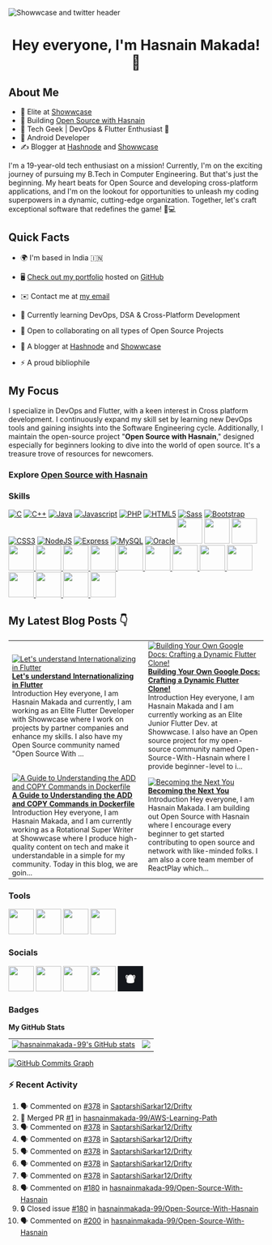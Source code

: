 ![Showwcase and twitter header](https://user-images.githubusercontent.com/82728823/201467777-24996a21-ac61-4b7e-a726-85b7f8d67aa9.png)

<h1 align="center">Hey everyone, I'm Hasnain Makada! 👋</center> </h1>

## About Me

- 🚀 Elite at [Showwcase](https://showwcase.com)
- 🔧 Building [Open Source with Hasnain](https://github.com/hasnainmakada-99/Open-Source-With-Hasnain)
- 👾 Tech Geek | DevOps & Flutter Enthusiast 💙
- 📱 Android Developer
- ✍️ Blogger at [Hashnode](https://hasnainm.hashnode.dev) and [Showwcase](https://showwcase.com/hasnainmakada-99)

I'm a 19-year-old tech enthusiast on a mission! Currently, I'm on the exciting journey of pursuing my B.Tech in Computer Engineering. But that's just the beginning. My heart beats for Open Source and developing cross-platform applications, and I'm on the lookout for opportunities to unleash my coding superpowers in a dynamic, cutting-edge organization. Together, let's craft exceptional software that redefines the game! 🚀💻

## Quick Facts

- 🌍 I'm based in India 🇮🇳

- 🖥️ [Check out my portfolio](https://hasnainmakada-99.github.io) hosted on [GitHub](http://github.com)

- ✉️ Contact me at [my email](mailto:hasnainmakada@gmail.com)

- 📝 Currently learning DevOps, DSA & Cross-Platform Development

- 👐 Open to collaborating on all types of Open Source Projects

- 📝 A blogger at [Hashnode](http://hasnainm.hashnode.dev) and [Showwcase](http://showwcase.com/hasnainmakada-99)

- ⚡ A proud bibliophile

## My Focus

I specialize in DevOps and Flutter, with a keen interest in Cross platform development. I continuously expand my skill set by learning new DevOps tools and gaining insights into the Software Engineering cycle. Additionally, I maintain the open-source project "**Open Source with Hasnain**," designed especially for beginners looking to dive into the world of open source. It's a treasure trove of resources for newcomers.

### Explore [Open Source with Hasnain](https://github.com/hasnainmakada-99/Open-Source-With-Hasnain)

### Skills

<p align="left">
<a href="https://docs.microsoft.com/en-us/cpp/?view=msvc-170" target="_blank" rel="noreferrer"><img src="https://raw.githubusercontent.com/danielcranney/readme-generator/main/public/icons/skills/c-colored.svg" width="50" height="50" alt="C" /></a>
<a href="https://docs.microsoft.com/en-us/cpp/?view=msvc-170" target="_blank" rel="noreferrer"><img src="https://raw.githubusercontent.com/danielcranney/readme-generator/main/public/icons/skills/cplusplus-colored.svg" width="50" height="50" alt="C++" /></a>
<a href="https://www.oracle.com/java/" target="_blank" rel="noreferrer"><img src="https://raw.githubusercontent.com/danielcranney/readme-generator/main/public/icons/skills/java-colored.svg" width="50" height="50" alt="Java" /></a>
<a href="https://developer.mozilla.org/en-US/docs/Web/JavaScript" target="_blank" rel="noreferrer"><img src="https://raw.githubusercontent.com/danielcranney/readme-generator/main/public/icons/skills/javascript-colored.svg" width="50" height="50" alt="Javascript" /></a>
<a href="https://www.php.net/" target="_blank" rel="noreferrer"><img src="https://raw.githubusercontent.com/danielcranney/readme-generator/main/public/icons/skills/php-colored.svg" width="50" height="50" alt="PHP" /></a>
<a href="https://developer.mozilla.org/en-US/docs/Glossary/HTML5" target="_blank" rel="noreferrer"><img src="https://raw.githubusercontent.com/danielcranney/readme-generator/main/public/icons/skills/html5-colored.svg" width="50" height="50" alt="HTML5" /></a>
<a href="https://sass-lang.com/" target="_blank" rel="noreferrer"><img src="https://raw.githubusercontent.com/danielcranney/readme-generator/main/public/icons/skills/sass-colored.svg" width="50" height="50" alt="Sass" /></a>
<a href="https://getbootstrap.com/" target="_blank" rel="noreferrer"><img src="https://raw.githubusercontent.com/danielcranney/readme-generator/main/public/icons/skills/bootstrap-colored.svg" width="50" height="50" alt="Bootstrap" /></a>
<a href="https://www.w3.org/TR/CSS/#css" target="_blank" rel="noreferrer"><img src="https://raw.githubusercontent.com/danielcranney/readme-generator/main/public/icons/skills/css3-colored.svg" width="50" height="50" alt="CSS3" /></a>
<a href="https://nodejs.org/en/" target="_blank" rel="noreferrer"><img src="https://raw.githubusercontent.com/danielcranney/readme-generator/main/public/icons/skills/nodejs-colored.svg" width="50" height="50" alt="NodeJS" /></a>
<a href="https://expressjs.com/" target="_blank" rel="noreferrer"><img src="https://raw.githubusercontent.com/danielcranney/readme-generator/main/public/icons/skills/express-colored.svg" width="50" height="50" alt="Express" /></a>
<a href="https://www.mysql.com/" target="_blank" rel="noreferrer"><img src="https://raw.githubusercontent.com/danielcranney/readme-generator/main/public/icons/skills/mysql-colored.svg" width="50" height="50" alt="MySQL" /></a>
<a href="https://www.oracle.com/uk/index.html" target="_blank" rel="noreferrer"><img src="https://raw.githubusercontent.com/danielcranney/readme-generator/main/public/icons/skills/oracle-colored.svg" width="50" height="50" alt="Oracle" /></a>
<a href="https://wordpress.com" target="_blank"> <img src="https://cdn.jsdelivr.net/gh/devicons/devicon/icons/wordpress/wordpress-original.svg" width="50" height="50"/></a>
<a href="https://android.com" target="_blank"> <img src="https://cdn.jsdelivr.net/gh/devicons/devicon/icons/android/android-plain-wordmark.svg" width="50" height="50"/></a>
<a href="https://git-scm.com/">
<img src="https://cdn.jsdelivr.net/gh/devicons/devicon/icons/git/git-plain-wordmark.svg" width="50" height="50"/>
</a>
<a href="https://flutter.dev/?gclsrc=ds&gclsrc=ds">
<img src="https://cdn.jsdelivr.net/gh/devicons/devicon/icons/flutter/flutter-original.svg" width="50" height="50"/>
</a>
<a href="https://dart.dev/">
<img src="https://cdn.jsdelivr.net/gh/devicons/devicon/icons/dart/dart-original.svg" width="50" height="50"/>
</a>
<a href="https://www.docker.com/">
<img src="https://cdn.jsdelivr.net/gh/devicons/devicon/icons/docker/docker-original.svg" width="50" height="50"/>
</a>
<a href="https://kubernetes.io/">
<img src="https://cdn.jsdelivr.net/gh/devicons/devicon/icons/kubernetes/kubernetes-plain.svg" width="50" height="50"/>
</a>
<a href="https://firebase.google.com/"><img width= "50" height = "50" src="https://cdn.jsdelivr.net/gh/devicons/devicon/icons/firebase/firebase-plain.svg" />
</a>
<a href="https://socket.io/">
<img width="50" height="50" src="https://cdn.jsdelivr.net/gh/devicons/devicon/icons/socketio/socketio-original.svg" />
</a>
<a href="https://www.mongodb.com/"><img src="https://cdn.jsdelivr.net/gh/devicons/devicon/icons/mongodb/mongodb-original-wordmark.svg" width=50 height="50"/>
</a>
<a href="https://www.python.org/">
<img src="https://cdn.jsdelivr.net/gh/devicons/devicon/icons/python/python-original-wordmark.svg" width="50" height="50" />      
</a>
<a href="https://reactnative.dev/">
<img src="https://cdn.jsdelivr.net/gh/devicons/devicon/icons/react/react-original-wordmark.svg" width="50" height="50" />
</a>
<a href="https://go.dev/">
<img src="https://cdn.jsdelivr.net/gh/devicons/devicon/icons/go/go-original-wordmark.svg" width="50" height="50" />         
</a>
<a href="https://azure.microsoft.com/en-in">
<img src="https://cdn.jsdelivr.net/gh/devicons/devicon/icons/azure/azure-original.svg"  width="50" height="50"/>          
</a>
<a href="https://www.jenkins.io/">
<img src="https://cdn.jsdelivr.net/gh/devicons/devicon/icons/jenkins/jenkins-original.svg" width="50" height="50"/>       
</a>
<a href="https://www.travis-ci.com/">
<img src="https://cdn.jsdelivr.net/gh/devicons/devicon/icons/travis/travis-plain-wordmark.svg" width="50" height="50"/>         
</a>
</p>

## My Latest Blog Posts 👇

<!-- HASHNODE_BLOG:START -->
<table><tr><td><a href="https://hasnainm.hashnode.dev//lets-understand-internationalizing-in-flutter" title="Let's understand Internationalizing in Flutter"><img src="https://cdn.hashnode.com/res/hashnode/image/upload/v1697088790267/a0b139c6-e085-4457-89b7-7260101215ac.png" alt="Let's understand Internationalizing in Flutter"   /></a>
<a href="https://hasnainm.hashnode.dev//lets-understand-internationalizing-in-flutter" title="Let's understand Internationalizing in Flutter"><strong>Let's understand Internationalizing in Flutter</strong></a>
<br/> Introduction
Hey everyone, I am Hasnain Makada and currently, I am working as an Elite Flutter Developer with Showwcase where I work on projects by partner companies and enhance my skills. I also have my Open Source community named "Open Source With ...</td><td><a href="https://hasnainm.hashnode.dev//building-your-own-google-docs-crafting-a-dynamic-flutter-clone" title="Building Your Own Google Docs: Crafting a Dynamic Flutter Clone!"><img src="https://cdn.hashnode.com/res/hashnode/image/upload/v1691076553111/03c1c1a4-0f69-4c38-a154-78e5c2c3eef0.png" alt="Building Your Own Google Docs: Crafting a Dynamic Flutter Clone!"   /></a>
<a href="https://hasnainm.hashnode.dev//building-your-own-google-docs-crafting-a-dynamic-flutter-clone" title="Building Your Own Google Docs: Crafting a Dynamic Flutter Clone!"><strong>Building Your Own Google Docs: Crafting a Dynamic Flutter Clone!</strong></a>
<br/> Introduction
Hey everyone, I am Hasnain Makada and I am currently working as an Elite Junior Flutter Dev. at Showwcase. I also have an Open source project for my open-source community named Open-Source-With-Hasnain where I provide beginner-level to i...</td></tr><tr><td><a href="https://hasnainm.hashnode.dev//a-guide-to-understanding-the-add-and-copy-commands-in-dockerfile" title="A Guide to Understanding the ADD and COPY Commands in Dockerfile"><img src="https://cdn.hashnode.com/res/hashnode/image/upload/v1690624991397/2830cc7f-9aaf-41ab-8ab9-bf9cc3866af9.png" alt="A Guide to Understanding the ADD and COPY Commands in Dockerfile"   /></a>
<a href="https://hasnainm.hashnode.dev//a-guide-to-understanding-the-add-and-copy-commands-in-dockerfile" title="A Guide to Understanding the ADD and COPY Commands in Dockerfile"><strong>A Guide to Understanding the ADD and COPY Commands in Dockerfile</strong></a>
<br/> Introduction
Hey everyone, I am Hasnain Makada, and I am currently working as a Rotational Super Writer at Showwcase where I produce high-quality content on tech and make it understandable in a simple for my community. Today in this blog, we are goin...</td><td><a href="https://hasnainm.hashnode.dev//becoming-the-next-you" title="Becoming the Next You"><img src="https://cdn.hashnode.com/res/hashnode/image/upload/v1690624665841/237eac92-a8fb-4b34-a460-65946dc8f33a.png" alt="Becoming the Next You"   /></a>
<a href="https://hasnainm.hashnode.dev//becoming-the-next-you" title="Becoming the Next You"><strong>Becoming the Next You</strong></a>
<br/> Introduction
Hey everyone, I am Hasnain Makada. I am building out Open Source with Hasnain where I encourage every beginner to get started contributing to open source and network with like-minded folks. I am also a core team member of ReactPlay which...</td></tr></table>
<!-- HASHNODE_BLOG:END -->

### Tools

<p align="left">
<a href="https://code.visualstudio.com/"><img src="https://cdn.jsdelivr.net/gh/devicons/devicon/icons/vscode/vscode-original.svg" width="50" height="50"/></a>
<a href="https://www.canva.com/"><img src="https://cdn.jsdelivr.net/gh/devicons/devicon/icons/canva/canva-original.svg" width="50" height="50"/></a>
<a href="https://www.jetbrains.com/idea/"><img src="https://cdn.jsdelivr.net/gh/devicons/devicon/icons/intellij/intellij-plain.svg" width="50" height="50"/></a>
<a href="https://www.notion.so"><img src="https://upload.wikimedia.org/wikipedia/commons/4/45/Notion_app_logo.png?20200221181224" width="50" height="50"/></a>
</p>

### Socials

<p align="left"> 
<a href="https://www.github.com/hasnainmakada-99" target="_blank" rel="noreferrer"><img src="https://raw.githubusercontent.com/danielcranney/readme-generator/main/public/icons/socials/github.svg" width="50" height="50" /></a> 
<a href="https://www.twitter.com/Hasnain_Makada" target="_blank" rel="noreferrer"><img src="https://raw.githubusercontent.com/danielcranney/readme-generator/main/public/icons/socials/twitter.svg" width="50" height="50" /></a>
<a href="https://hasnainm.hashnode.dev" target="_blank" rel="noreferrer"><img src="https://raw.githubusercontent.com/danielcranney/readme-generator/main/public/icons/socials/hashnode.svg" width="50" height="50" /></a> 
<a href="https://www.linkedin.com/in/hasnain-makada-5b47271aa/" target="_blank" rel="noreferrer"><img src="https://raw.githubusercontent.com/danielcranney/readme-generator/main/public/icons/socials/linkedin.svg" width="50" height="50" /></a>
<a href="https://showwcase.com/hasnainmakada-99"><img src="Showwcase.jpg" width="50" height="50"></a>
</p>

### Badges

<b>My GitHub Stats</b>

<table>
  <tr>
    <td valign="top">
      <a href="http://www.github.com/hasnainmakada-99"><img src="https://github-readme-stats.vercel.app/api?username=hasnainmakada-99&show_icons=true&hide=&count_private=true&title_color=0891b2&text_color=ffffff&icon_color=0891b2&bg_color=1c1917&hide_border=true&show_icons=true" alt="hasnainmakada-99's GitHub stats" /></a>
    </td>
    <td valign="top">  
      <a href="http://www.github.com/hasnainmakada-99"><img src="https://github-readme-streak-stats.herokuapp.com/?user=hasnainmakada-99&stroke=ffffff&background=1c1917&ring=0891b2&fire=0891b2&currStreakNum=ffffff&currStreakLabel=0891b2&sideNums=ffffff&sideLabels=ffffff&dates=ffffff&hide_border=true" /></a>
    </td>
  </tr>
</table>

<a href="http://www.github.com/hasnainmakada-99"><img src="https://github-readme-activity-graph.vercel.app/graph?username=hasnainmakada-99&theme=react-dark" alt="GitHub Commits Graph" /></a>

### :zap: Recent Activity

<!--START_SECTION:activity-->

1. 🗣 Commented on [#378](https://github.com/SaptarshiSarkar12/Drifty/pull/378#issuecomment-1943017875) in [SaptarshiSarkar12/Drifty](https://github.com/SaptarshiSarkar12/Drifty)
2. 🎉 Merged PR [#1](https://github.com/hasnainmakada-99/AWS-Learning-Path/pull/1) in [hasnainmakada-99/AWS-Learning-Path](https://github.com/hasnainmakada-99/AWS-Learning-Path)
3. 🗣 Commented on [#378](https://github.com/SaptarshiSarkar12/Drifty/pull/378#issuecomment-1905771294) in [SaptarshiSarkar12/Drifty](https://github.com/SaptarshiSarkar12/Drifty)
4. 🗣 Commented on [#378](https://github.com/SaptarshiSarkar12/Drifty/pull/378#issuecomment-1903683827) in [SaptarshiSarkar12/Drifty](https://github.com/SaptarshiSarkar12/Drifty)
5. 🗣 Commented on [#378](https://github.com/SaptarshiSarkar12/Drifty/pull/378#issuecomment-1890360482) in [SaptarshiSarkar12/Drifty](https://github.com/SaptarshiSarkar12/Drifty)
6. 🗣 Commented on [#378](https://github.com/SaptarshiSarkar12/Drifty/pull/378#issuecomment-1878148731) in [SaptarshiSarkar12/Drifty](https://github.com/SaptarshiSarkar12/Drifty)
7. 🗣 Commented on [#378](https://github.com/SaptarshiSarkar12/Drifty/pull/378#issuecomment-1878147094) in [SaptarshiSarkar12/Drifty](https://github.com/SaptarshiSarkar12/Drifty)
8. 🗣 Commented on [#180](https://github.com/hasnainmakada-99/Open-Source-With-Hasnain/issues/180#issuecomment-1873171698) in [hasnainmakada-99/Open-Source-With-Hasnain](https://github.com/hasnainmakada-99/Open-Source-With-Hasnain)
9. 🔒 Closed issue [#180](https://github.com/hasnainmakada-99/Open-Source-With-Hasnain/issues/180) in [hasnainmakada-99/Open-Source-With-Hasnain](https://github.com/hasnainmakada-99/Open-Source-With-Hasnain)
10. 🗣 Commented on [#200](https://github.com/hasnainmakada-99/Open-Source-With-Hasnain/issues/200#issuecomment-1873171567) in [hasnainmakada-99/Open-Source-With-Hasnain](https://github.com/hasnainmakada-99/Open-Source-With-Hasnain)
<!--END_SECTION:activity-->
